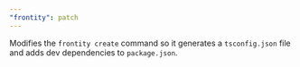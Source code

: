 ```yaml
---
"frontity": patch
---
```


Modifies the `frontity create` command so it generates a `tsconfig.json` file and adds dev dependencies to `package.json`.
